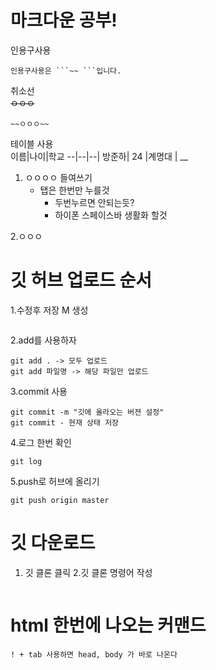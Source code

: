 # 마크다운 공부!
인용구사용
```
인용구사용은 ```~~ ```입니다.
```
취소선<br>
~~ㅇㅇㅇ~~
```
~~ㅇㅇㅇ~~
```
테이블 사용<br>
이름|나이|학교
--|--|--|
방준하| 24 |계명대 |
__

1. ㅇㅇㅇㅇ 들여쓰기
    - 탭은 한번만 누를것
        - 두번누르면 안되는듯?
        - 하이폰 스페이스바 생활화 할것

2.ㅇㅇㅇ    

# 깃 허브 업로드 순서
1.수정후 저장 M 생성
```
```
2.add를 사용하자
```
git add . -> 모두 업로드
git add 파일명 -> 해당 파일만 업로드
```
3.commit 사용
```
git commit -m "깃에 올라오는 버젼 설정" 
git commit - 현재 상태 저장
```
4.로그 한번 확인
```
git log
```
5.push로 허브에 올리기
```
git push origin master
```

# 깃 다운로드 
1. 깃 클론 클릭
2.깃 클론 명령어 작성
```

```

# html 한번에 나오는 커맨드
```
! + tab 사용하면 head, body 가 바로 나온다
```
